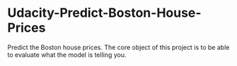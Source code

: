 # Udacity-Predict-Boston-House-Prices
Predict the Boston house prices. The core object of this project is to be able to evaluate what the model is telling you.
